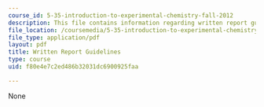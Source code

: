 ```yaml
---
course_id: 5-35-introduction-to-experimental-chemistry-fall-2012
description: This file contains information regarding written report guidelines.
file_location: /coursemedia/5-35-introduction-to-experimental-chemistry-fall-2012/f80e4e7c2ed486b32031dc6900925faa_MIT5_35F12_written_report.pdf
file_type: application/pdf
layout: pdf
title: Written Report Guidelines
type: course
uid: f80e4e7c2ed486b32031dc6900925faa

---
```

None